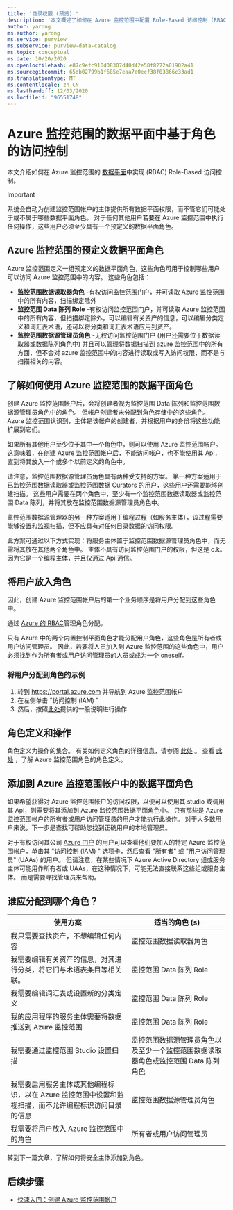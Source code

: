 ```yaml
---
title: '目录权限 (预览) '
description: '本文概述了如何在 Azure 监控范围中配置 Role-Based 访问控制 (RBAC) '
author: yarong
ms.author: yarong
ms.service: purview
ms.subservice: purview-data-catalog
ms.topic: conceptual
ms.date: 10/20/2020
ms.openlocfilehash: e87c9efc910d08307d40d42e58f8272a01902a41
ms.sourcegitcommit: 65db02799b1f685e7eaa7e0ecf38f03866c33ad1
ms.translationtype: MT
ms.contentlocale: zh-CN
ms.lasthandoff: 12/03/2020
ms.locfileid: "96551748"
---
```

# <a name="role-based-access-control-in-azure-purviews-data-plane"></a>Azure 监控范围的数据平面中基于角色的访问控制

本文介绍如何在 Azure 监控范围的 [数据平面](../azure-resource-manager/management/control-plane-and-data-plane.md#data-plane)中实现 (RBAC) Role-Based 访问控制。

> [!IMPORTANT]
> 系统会自动为创建监控范围帐户的主体提供所有数据平面权限，而不管它们可能处于或不属于哪些数据平面角色。 对于任何其他用户若要在 Azure 监控范围中执行任何操作，这些用户必须至少具有一个预定义的数据平面角色。

## <a name="azure-purviews-pre-defined-data-plane-roles"></a>Azure 监控范围的预定义数据平面角色

Azure 监控范围定义一组预定义的数据平面角色，这些角色可用于控制哪些用户可以访问 Azure 监控范围中的内容。 这些角色包括：

* **监控范围数据读取器角色** -有权访问监控范围门户，并可读取 Azure 监控范围中的所有内容，扫描绑定除外
* **监控范围 Data 陈列 Role** -有权访问监控范围门户，并可读取 Azure 监控范围中的所有内容，但扫描绑定除外，可以编辑有关资产的信息，可以编辑分类定义和词汇表术语，还可以将分类和词汇表术语应用到资产。
* **监控范围数据源管理员角色** -无权访问监控范围门户 (用户还需要位于数据读取器或数据陈列角色中) 并且可以管理将数据扫描到 azure 监控范围中的所有方面，但不会对 azure 监控范围中的内容进行读取或写入访问权限，而不是与扫描相关的内容。

## <a name="understanding-how-to-use-azure-purviews-data-plane-roles"></a>了解如何使用 Azure 监控范围的数据平面角色

创建 Azure 监控范围帐户后，会将创建者视为监控范围 Data 陈列和监控范围数据源管理员角色中的角色。 但帐户创建者未分配到角色存储中的这些角色。 Azure 监控范围认识到，主体是该帐户的创建者，并根据用户的身份将这些功能扩展到它们。

如果所有其他用户至少位于其中一个角色中，则可以使用 Azure 监控范围帐户。 这意味着，在创建 Azure 监控范围帐户后，不能访问帐户，也不能使用其 Api，直到将其放入一个或多个以前定义的角色中。

请注意，监控范围数据源管理员角色具有两种受支持的方案。 第一种方案适用于已监控范围数据读取器或监控范围数据 Curators 的用户，这些用户还需要能够创建扫描。 这些用户需要在两个角色中，至少有一个监控范围数据读取器或监控范围 Data 陈列，并将其放在监控范围数据源管理员角色中。

监控范围数据源管理器的另一种方案适用于编程过程（如服务主体），该过程需要能够设置和监视扫描，但不应具有对任何目录数据的访问权限。

此方案可通过以下方式实现：将服务主体置于监控范围数据源管理员角色中，而无需将其放在其他两个角色中。 主体不具有访问监控范围门户的权限，但这是 o.k。 因为它是一个编程主体，并且仅通过 Api 通信。

## <a name="putting-users-into-roles"></a>将用户放入角色

因此，创建 Azure 监控范围帐户后的第一个业务顺序是将用户分配到这些角色中。

通过 [Azure 的 RBAC](../role-based-access-control/overview.md)管理角色分配。

只有 Azure 中的两个内置控制平面角色才能分配用户角色，这些角色是所有者或用户访问管理员。 因此，若要将人员加入到 Azure 监控范围的这些角色中，用户必须找到作为所有者或用户访问管理员的人员或成为一个 oneself。

### <a name="an-example-of-assigning-someone-to-a-role"></a>将用户分配到角色的示例

1. 转到 https://portal.azure.com 并导航到 Azure 监控范围帐户
1. 在左侧单击 "访问控制 (IAM) "
1. 然后，按照[此处](../role-based-access-control/quickstart-assign-role-user-portal.md#create-a-resource-group)提供的一般说明进行操作

## <a name="role-definitions-and-actions"></a>角色定义和操作

角色定义为操作的集合。 有关如何定义角色的详细信息，请参阅 [此处](../role-based-access-control/role-definitions.md) 。 查看 [此处](../role-based-access-control/built-in-roles.md) ，了解 Azure 监控范围角色的角色定义。

## <a name="getting-added-to-a-data-plane-role-in-an-azure-purview-account"></a>添加到 Azure 监控范围帐户中的数据平面角色

如果希望获得对 Azure 监控范围帐户的访问权限，以便可以使用其 studio 或调用其 Api，则需要将其添加到 Azure 监控范围数据平面角色中。 只有那些是 Azure 监控范围帐户的所有者或用户访问管理员的用户才能执行此操作。 对于大多数用户来说，下一步是查找可帮助您找到正确用户的本地管理员。

对于有权访问其公司 [Azure 门户](https://portal.azure.com) 的用户可以查看他们要加入的特定 Azure 监控范围帐户，单击其 "访问控制 (IAM) " 选项卡，然后查看 "所有者" 或 "用户访问管理员" (UAAs) 的用户。 但请注意，在某些情况下 Azure Active Directory 组或服务主体可能用作所有者或 UAAs，在这种情况下，可能无法直接联系这些组或服务主体。 而是需要寻找管理员来帮助。

## <a name="who-should-be-assigned-to-what-role"></a>谁应分配到哪个角色？

|使用方案|适当的角色 (s) |
|-------------|-----------------|
|我只需要查找资产，不想编辑任何内容|监控范围数据读取器角色|
|我需要编辑有关资产的信息，对其进行分类，将它们与术语表条目等相关联。|监控范围 Data 陈列 Role|
|我需要编辑词汇表或设置新的分类定义|监控范围 Data 陈列 Role|
|我的应用程序的服务主体需要将数据推送到 Azure 监控范围|监控范围 Data 陈列 Role|
|我需要通过监控范围 Studio 设置扫描|监控范围数据源管理员角色以及至少一个监控范围数据读取器角色或监控范围 Data 陈列角色|
|我需要启用服务主体或其他编程标识，以在 Azure 监控范围中设置和监视扫描，而不允许编程标识访问目录的信息 |监控范围数据源管理员角色|
|我需要将用户放入 Azure 监控范围中的角色 | 所有者或用户访问管理员 |

转到下一篇文章，了解如何将安全主体添加到角色。

## <a name="next-steps"></a>后续步骤

* [快速入门：创建 Azure 监控范围帐户](create-catalog-portal.md)

